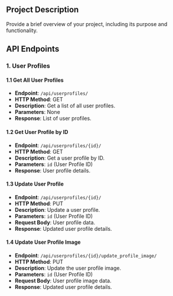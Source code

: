 
## Project Description

Provide a brief overview of your project, including its purpose and functionality.

## API Endpoints

### 1. User Profiles

#### 1.1 Get All User Profiles

- **Endpoint**: `/api/userprofiles/`
- **HTTP Method**: GET
- **Description**: Get a list of all user profiles.
- **Parameters**: None
- **Response**: List of user profiles.

#### 1.2 Get User Profile by ID

- **Endpoint**: `/api/userprofiles/{id}/`
- **HTTP Method**: GET
- **Description**: Get a user profile by ID.
- **Parameters**: `id` (User Profile ID)
- **Response**: User profile details.

#### 1.3 Update User Profile

- **Endpoint**: `/api/userprofiles/{id}/`
- **HTTP Method**: PUT
- **Description**: Update a user profile.
- **Parameters**: `id` (User Profile ID)
- **Request Body**: User profile data.
- **Response**: Updated user profile details.

#### 1.4 Update User Profile Image

- **Endpoint**: `/api/userprofiles/{id}/update_profile_image/`
- **HTTP Method**: PUT
- **Description**: Update the user profile image.
- **Parameters**: `id` (User Profile ID)
- **Request Body**: User profile image data.
- **Response**: Updated user profile details.
